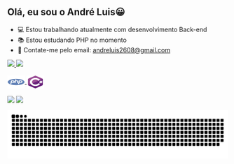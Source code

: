 ## Olá, eu sou o André Luis😀

- 💻 Estou trabalhando atualmente com desenvolvimento Back-end
- 📚 Estou estudando PHP no momento
- 📩 Contate-me pelo email: andreluis2608@gmail.com

 <div>
  <a href="https://github.com/DEV-AndreSilva">
  <img height="150" src="https://github-readme-stats.vercel.app/api?username=DEV-AndreSilva&show_icons=true&theme=dracula&include_all_commits=true&count_private=true"/>
  <img height="150" src="https://github-readme-stats.vercel.app/api/top-langs/?username=DEV-AndreSilva&layout=compact&langs_count=7&theme=dracula"/>
</div>

 <div style="display: inline_block"><br>
  <img align="center" alt="Andre-Js" height="30" width="40" src="https://raw.githubusercontent.com/devicons/devicon/master/icons/php/php-plain.svg">
  <img align="center" alt="Andre-Csharp" height="30" width="40" src="https://raw.githubusercontent.com/devicons/devicon/master/icons/csharp/csharp-original.svg">
 </div>

 <br>  
 <div>
  <a href = "mailto:andreluis2608@gmail.com"><img src="https://img.shields.io/badge/-Gmail-%23333?style=for-the-badge&logo=gmail&logoColor=white" target="_blank"></a>
  <a href="www.linkedin.com/in/DevAndreLuis" target="_blank"><img src="https://img.shields.io/badge/-LinkedIn-%230077B5?style=for-the-badge&logo=linkedin&logoColor=white" target="_blank"></a>   
 </div>
  
   ![Snake animation](https://github.com/DEV-AndreSilva/DEV-AndreSilva/blob/output/github-contribution-grid-snake.svg)

  
<!-- 
- 😄 Pronouns: ...
 -⚡ Fun fact: ...
- 👯 I’m looking to collaborate on ...
- 🤔 I’m looking for help with ...
-->
